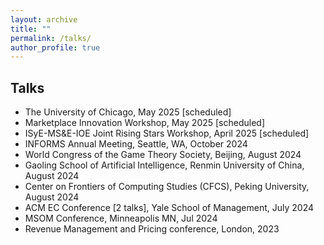```yaml
---
layout: archive
title: ""
permalink: /talks/
author_profile: true
---
```






## Talks
- The University of Chicago, May 2025 [scheduled]
- Marketplace Innovation Workshop, May 2025 [scheduled]
- ISyE-MS&E-IOE Joint Rising Stars Workshop, April 2025 [scheduled]
- INFORMS Annual Meeting, Seattle, WA, October 2024
- World Congress of the Game Theory Society, Beijing, August 2024
- Gaoling School of Artificial Intelligence, Renmin University of China, August 2024
- Center on Frontiers of Computing Studies (CFCS), Peking University, August 2024
- ACM EC Conference [2 talks], Yale School of Management, July 2024
- MSOM Conference, Minneapolis MN, Jul 2024
- Revenue Management and Pricing conference, London, 2023

















